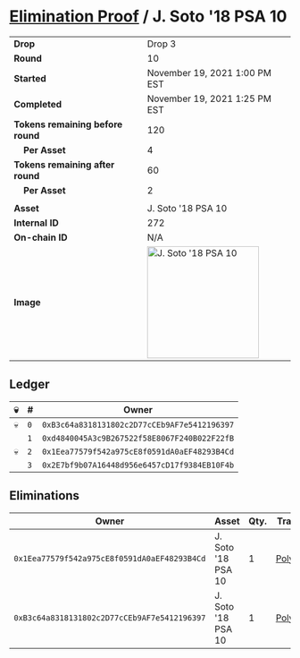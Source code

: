 # [Elimination Proof](./readme.md) / J. Soto &#039;18 PSA 10

|||
|---|---|
| **Drop** | Drop 3 |
| **Round** | 10 |
| **Started** | November 19, 2021 1:00 PM EST |
| **Completed** | November 19, 2021 1:25 PM EST |
| **Tokens remaining before round** | 120 |
| **&nbsp;&nbsp;&nbsp;&nbsp;Per Asset** | 4 |
| **Tokens remaining after round** | 60 |
| **&nbsp;&nbsp;&nbsp;&nbsp;Per Asset** | 2 |
| | |
| **Asset** | J. Soto &#039;18 PSA 10 |
| **Internal ID** | 272 |
| **On-chain ID** | N/A |
| **Image** | <img src="https://tcdn.blokpax.com/94d9199b-dc31-4839-a5f5-d58ef8c4bb9e/f01b4f48c31eb7857928e6b73581165c4d03a376b35a2c0a5ead08c0f6464307.jpg" height="200" alt="J. Soto &#039;18 PSA 10" /> |

## Ledger

| 💀 | # | Owner |
| --- | --- | --- |
| 💀 | `0` | `0xB3c64a8318131802c2D77cCEb9AF7e5412196397` |
|  | `1` | `0xd4840045A3c9B267522f58E8067F240B022F22fB` |
| 💀 | `2` | `0x1Eea77579f542a975cE8f0591dA0aEF48293B4Cd` |
|  | `3` | `0x2E7bf9b07A16448d956e6457cD17f9384EB10F4b` |


## Eliminations

| Owner | Asset | Qty. | Transaction |
| --- | --- | --- | --- |
| `0x1Eea77579f542a975cE8f0591dA0aEF48293B4Cd` | J. Soto '18 PSA 10 | 1 | [Polygonscan](https://polygonscan.com/tx/0x5b3b0649573d4008a97340b77aa267a94d516199974c51883d94ca635a583ed4) |
| `0xB3c64a8318131802c2D77cCEb9AF7e5412196397` | J. Soto '18 PSA 10 | 1 | [Polygonscan](https://polygonscan.com/tx/0x4687551ef749a2d2ce45922f616e361ecfe2795c012f10654ce63eda09472510) |
